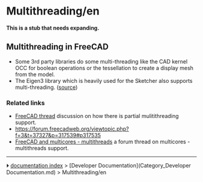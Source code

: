 # Multithreading/en
**This is a stub that needs expanding.**

## Multithreading in FreeCAD 

-   Some 3rd party libraries do some multi-threading like the CAD kernel OCC for boolean operations or the tessellation to create a display mesh from the model.
-   The Eigen3 library which is heavily used for the Sketcher also supports multi-threading. ([source](https://forum.freecadweb.org/viewtopic.php?f=3&t=37327&p=317539#p317535))

### Related links 

-   [FreeCAD thread](https://forum.freecadweb.org/viewtopic.php?f=4&t=17501&p=173095) discussion on how there is partial mulitithreading support.
-   <https://forum.freecadweb.org/viewtopic.php?f=3&t=37327&p=317539#p317535>
-   [FreeCAD and multicores - multithreads](https://forum.freecadweb.org/viewtopic.php?f=8&t=37398) a forum thread on multicores - multithreads support.



---
⏵ [documentation index](../README.md) > [Developer Documentation](Category_Developer Documentation.md) > Multithreading/en
